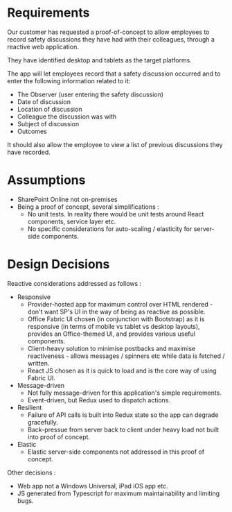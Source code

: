 # Requirements
Our customer has requested a proof-of-concept to allow employees to record safety discussions they have had with their colleagues, through a reactive web application. 

They have identified desktop and tablets as the target platforms. 

The app will let employees record that a safety discussion occurred and to enter the following information related to it: 

- The Observer (user entering the safety discussion) 
- Date of discussion 
- Location of discussion 
- Colleague the discussion was with 
- Subject of discussion 
- Outcomes 

It should also allow the employee to view a list of previous discussions they have recorded. 

# Assumptions
- SharePoint Online not on-premises
- Being a proof of concept, several simplifications :
  - No unit tests. In reality there would be unit tests around React components, service layer etc.
  - No specific considerations for auto-scaling / elasticity for server-side components.

# Design Decisions
Reactive considerations addressed as follows :
- Responsive
    - Provider-hosted app for maximum control over HTML rendered - don't want SP's UI in the way of being as reactive as possible.
    - Office Fabric UI chosen (in conjunction with Bootstrap) as it is responsive (in terms of mobile vs tablet vs desktop layouts), provides an Office-themed UI, and provides various useful components.
    - Client-heavy solution to minimise postbacks and maximise reactiveness - allows messages / spinners etc while data is fetched / written.
    - React JS chosen as it is quick to load and is the core way of using Fabric UI.
- Message-driven
  - Not fully message-driven for this application's simple requirements. 
  - Event-driven, but Redux used to dispatch actions.
- Resilient
  - Failure of API calls is built into Redux state so the app can degrade gracefully.
  - Back-pressue from server back to client under heavy load not built into proof of concept.
- Elastic
  - Elastic server-side components not addressed in this proof of concept.

Other decisions :
- Web app not a Windows Universal, iPad iOS app etc.
- JS generated from Typescript for maximum maintainability and limiting bugs.



